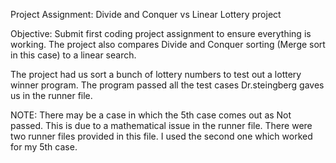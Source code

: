 Project Assignment: Divide and Conquer vs Linear Lottery project

Objective: Submit first coding project assignment to ensure everything is working. The project also compares Divide and Conquer sorting (Merge sort in this case) to a linear search.

The project had us sort a bunch of lottery numbers to test out a lottery winner program. The program passed all the test cases Dr.steingberg gaves us in the runner file.

NOTE: There may be a case in which the 5th case comes out as Not passed. This is due to a mathematical issue in the runner file. There were two runner files provided in this file. I used the second one which worked for my 5th case.
